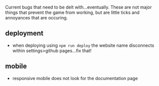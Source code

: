 Current bugs that need to be delt with...eventually.
These are not major things that prevent the game from working, but are little ticks and annoyances that are occuring. 

## deployment

- when deploying using <code>npm run deploy</code> the website name disconnects within settings>github pages...fix that!

## mobile

- responsive mobile does not look for the documentation page